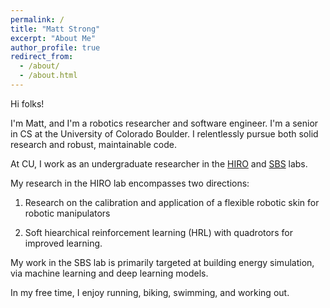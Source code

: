```yaml
---
permalink: /
title: "Matt Strong"
excerpt: "About Me"
author_profile: true
redirect_from: 
  - /about/
  - /about.html
---
```


Hi folks!

I'm Matt, and I'm a robotics researcher and software engineer. I'm a senior in CS at the University of Colorado Boulder. I relentlessly pursue both solid research and robust, maintainable code.


At CU, I work as an undergraduate researcher in the [HIRO](https://hiro-group.ronc.one/) and [SBS](https://www.colorado.edu/lab/sbs/) labs.

My research in the HIRO lab encompasses two directions:

1. Research on the calibration and application of a flexible robotic skin for robotic manipulators

2. Soft hiearchical reinforcement learning (HRL) with quadrotors for improved learning.

My work in the SBS lab is primarily targeted at building energy simulation, via machine learning and deep learning models. 


In my free time, I enjoy running, biking, swimming, and working out.
